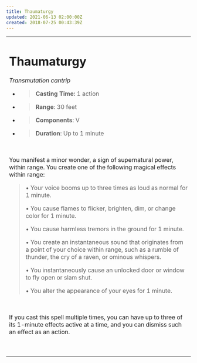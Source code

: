 ```yaml
---
title: Thaumaturgy
updated: 2021-06-13 02:00:00Z
created: 2018-07-25 00:43:39Z
---
```


<table><tbody><tr class="odd"><td><h1 id="thaumaturgy"><strong>Thaumaturgy</strong></h1><p><em>Transmutation cantrip</em></p><ul><li><blockquote><p><strong>Casting Time:</strong> 1 action</p></blockquote></li><li><blockquote><p><strong>Range</strong>: 30 feet</p></blockquote></li><li><blockquote><p><strong>Components</strong>: V</p></blockquote></li><li><blockquote><p><strong>Duration</strong>: Up to 1 minute</p></blockquote></li></ul><p> </p><p>You manifest a minor wonder, a sign of supernatural power, within range. You create one of the following magical effects within range:</p><blockquote><p>• Your voice booms up to three times as loud as normal for 1 minute.</p><p>• You cause flames to flicker, brighten, dim, or change color for 1 minute.</p><p>• You cause harmless tremors in the ground for 1 minute.</p><p>• You create an instantaneous sound that originates from a point of your choice within range, such as a rumble of thunder, the cry of a raven, or ominous whispers.</p><p>• You instantaneously cause an unlocked door or window to fly open or slam shut.</p><p>• You alter the appearance of your eyes for 1 minute.</p></blockquote><p> </p><p>If you cast this spell multiple times, you can have up to three of its 1-minute effects active at a time, and you can dismiss such an effect as an action.</p><p> </p></td></tr></tbody></table>
